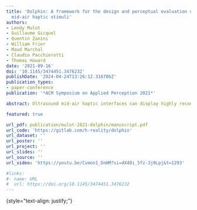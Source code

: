 ```yaml
---
title: 'Dolphin: A framework for the design and perceptual evaluation of ultrasound
  mid-air haptic stimuli'
authors:
- Lendy Mulot
- Guillaume Gicquel
- Quentin Zanini
- William Frier
- Maud Marchal
- Claudio Pacchierotti
- Thomas Howard
date: '2021-09-16'
doi: '10.1145/3474451.3476232'
publishDate: '2024-04-24T13:26:12.316786Z'
publication_types:
- paper-conference
publication: '*ACM Symposium on Applied Perception 2021*'

abstract: Ultrasound mid-air haptic interfaces can display highly reconfigurable vibrotactile shapes in mid-air for human-computer interaction (HCI) applications. The choice of stimulus shape, spatial, temporal and modulation parameters yields a complex design space, yet relatively little is known about the impact of these design choices on perceived stimulus properties. We define the combination of a spatial discretization of an abstract shape and a set of rules for the temporal display order and intensity modulation of the resulting points as a sampling strategy. We developed DOLPHIN, an open-source framework to aid in designing mid-air stimuli. DOLPHIN allows the study of the impact of rendering parameters on perceived stimulus properties. This platform-agnostic framework standardizes stimulus descriptions as a step toward more replicability and easier communication in the field. It enables reproduction of stimuli between perceptual experiments and ensures stimuli used in applications correspond to those evaluated in prior perceptual studies. We validated DOLPHIN's usability by conducting a user study assessing the impact of sampling strategy design on curvature discrimination for dynamic mid-air haptic stimuli. The Weber fractions for just-noticeable differences (JNDs) in curvature were found to range between 1 and 1.4, yet no significant effect of the number of spatial sampling points on curvature discrimination was found. This result shows a practical use-case for DOLPHIN and provides insight into rendering mid-air haptic curvature.

featured: true

url_pdf: publication/mulot-2021-dolphin/manuscript.pdf
url_code: 'https://gitlab.com/h-reality/dolphin'
url_dataset: ''
url_poster: ''
url_project: ''
url_slides: ''
url_source: ''
url_video: 'https://youtu.be/Cvmon1_DnHM?si=dX40i_5fz-3j0Lpj&t=1293'

#links:
#- name: URL
#  url: https://doi.org/10.1145/3474451.3476232
---
```


{style="text-align: justify;"}